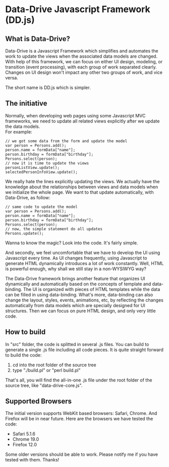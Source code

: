 Data-Drive Javascript Framework (DD.js)
=======================================

What is Data-Drive?
-------------------

Data-Drive is a Javascript Framework which simplifies and automates the work to update the views when the associated data models are changed. With help of this framework, we can focus on either UI design, modeling, or transition (event processing), with each group of work separated clearly. Changes on UI design won't impact any other two groups of work, and vice versa.

The short name is DD.js which is simpler.

The initiative
--------------

Normally, when developing web pages using some Javascript MVC frameworks, we need to update all related views explicitly after we update the data models.  
For example:

    // we got some data from the form and update the model  
    var person = Persons.add();
    person.name = formData["name"];
    person.birthday = formData["birthday"];
    Persons.select(person);
    // now it is time to update the views
    personListView.update();
    selectedPersonInfoView.update();

We really hate the lines explicitly updating the views. We actually have the knowledge about the relationships between views and data models when we initialize the whole page. We want to that update automatically, with Data-Drive, as follow:  

    // same code to update the model
    var person = Persons.add();
    person.name = formData["name"];
    person.birthday = formData["birthday"];
    Persons.select(person);
    // now, the simple statement do all updates
    Persons.update();

Wanna to know the magic? Look into the code. It's fairly simple.

And secondly, we feel uncomfortable that we have to develop the UI using Javascript every time. As UI changes frequently, using Javascript to generate HTML dynamically introduces a lot of work constantly. Well, HTML is powerful enough, why shall we still stay in a non-WYSIWYG way?

The Data-Drive framework brings another feature that organizes UI dynamically and automatically based on the concepts of template and data-binding. The UI is organized with pieces of HTML templates while the data can be filled in using data-binding. What's more, data-binding can also change the layout, styles, events, animations, etc, by reflecting the changes automatically from data models which are specially designed for UI structures. Then we can focus on pure HTML design, and only very little code.

How to build
------------

In "src" folder, the code is splitted in several .js files. You can build to generate a single .js file including all code pieces. It is quite straight forward to build the code:
1. cd into the root folder of the source tree
2. type "./build.pl" or "perl build.pl"

That's all, you will find the all-in-one .js file under the root folder of the source tree, like "data-drive-core.js".

Supported Browsers
------------------

The initial version supports WebKit based browsers: Safari, Chrome. And Firefox will be in near future.
Here are the browsers we have tested the code:
* Safari 5.1.6
* Chrome 19.0
* Firefox 12.0

Some older versions should be able to work. Please notify me if you have tested with them. Thanks!
